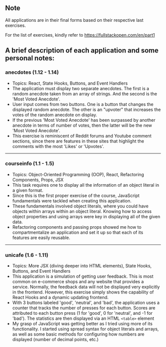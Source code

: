 ## Note

All applications are in their final forms based on their respective last exercises.

For the list of exercises, kindly refer to https://fullstackopen.com/en/part1

## A brief description of each application and some personal notes: 

### anecdotes (1.12 - 1.14)

* Topics: React, State Hooks, Buttons, and Event Handlers
* The application must display two separate anecdotes. The first is a random anecdote taken from an array of strings. And the second is the 'Most Voted Anecdote'.
* User input comes from two buttons. One is a button that changes the displayed random anecdote. The other is an "upvoter" that increases the votes of the random anecdote on display. 
* If the previous 'Most Voted Anecdote' has been surpassed by another anecdote in terms of number of votes, then the latter will be the new 'Most Voted Anecdote'.
* This exercise is reminiscent of Reddit forums and Youtube comment sections, since there are features in these sites that highlight the comments with the most 'Likes' or 'Upvotes'.

***

### courseinfo (1.1 - 1.5)

* Topics: Object-Oriented Programming (OOP), React, Refactoring Components, Props, JSX
* This task requires one to display all the information of an object literal in a given format.
* Since this is the first proper exercise of the course, JavaScript fundamentals were tackled when creating this application. 
* These fundamentals involved object literals, where you could have objects within arrays within an object literal. Knowing how to access object properties and using arrays were key in displaying all of the given data.
* Refactoring components and passing props showed me how to compartmentalize an application and set it up so that each of its features are easily reusable. 

***

### unicafe (1.6 - 1.11)

* Topics: More JSX (diving deeper into HTML elements), State Hooks, Buttons, and Event Handlers
* This application is a simulation of getting user feedback. This is most common on e-commerce shops and any website that provides a service. Normally, the feedback data will not be displayed very explicitly in the frontend. However, this exercise simply shows the capability of React Hooks and a dynamic updating frontend.
* With 3 buttons labeled 'good', 'neutral', and 'bad', the application uses a counter that tracks the number of presses for each button. Scores are attributed to each button press (1 for 'good', 0 for 'neutral', and -1 for 'bad'). The statistics are then displayed via an HTML `<table>` element
* My grasp of JavaScript was getting better as I tried using more of its functionality. I started using spread syntax for object literals and arrays, as well as some basic methods for configuring how numbers are displayed (number of decimal points, etc.)
